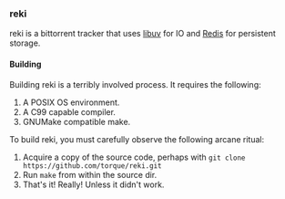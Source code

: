 ### reki

reki is a bittorrent tracker that uses [libuv][libuv] for IO and
[Redis][redis] for persistent storage.

#### Building

Building reki is a terribly involved process. It requires the following:

1. A POSIX OS environment.
1. A C99 capable compiler.
1. GNUMake compatible make.

To build reki, you must carefully observe the following arcane ritual:

1. Acquire a copy of the source code, perhaps with `git clone https://github.com/torque/reki.git`
1. Run `make` from within the source dir.
1. That's it! Really! Unless it didn't work.

[libuv]: https://github.com/libuv/libuv
[redis]: https://github.com/antirez/redis
